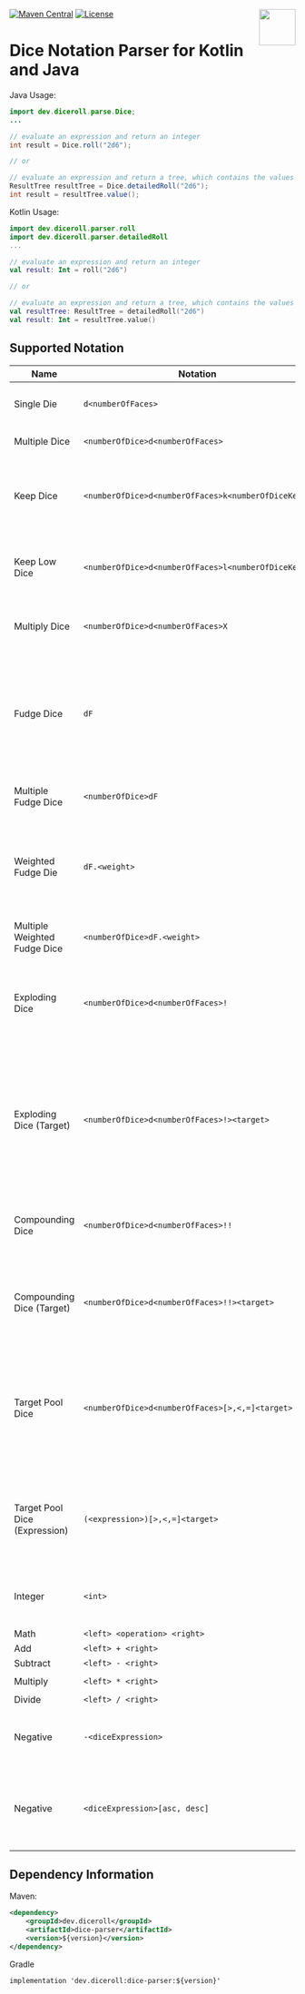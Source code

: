 [<img src="https://avatars0.githubusercontent.com/u/56687116?s=400&u=a1a754aad591efe43f8d00e768a87e67f6d3aead" align="right" height="64px"/>](https://github.com/diceroll-dev/dice-parser/)
[![Maven Central](https://img.shields.io/maven-central/v/dev.diceroll/dice-parser.svg)](https://search.maven.org/#search%7Cga%7C1%7Cg%3A%22dev.diceroll%22%20a%3A%22dice-parser%22)
[![License](https://img.shields.io/badge/License-Apache%202.0-blue.svg)](https://opensource.org/licenses/Apache-2.0)

# Dice Notation Parser for Kotlin and Java

Java Usage:

```java
import dev.diceroll.parse.Dice;
...

// evaluate an expression and return an integer 
int result = Dice.roll("2d6");

// or

// evaluate an expression and return a tree, which contains the values of the individual dice rolled 
ResultTree resultTree = Dice.detailedRoll("2d6");
int result = resultTree.value();
```

Kotlin Usage:
```kotlin
import dev.diceroll.parser.roll
import dev.diceroll.parser.detailedRoll
...

// evaluate an expression and return an integer 
val result: Int = roll("2d6")

// or

// evaluate an expression and return a tree, which contains the values of the individual dice rolled 
val resultTree: ResultTree = detailedRoll("2d6")
val result: Int = resultTree.value()
```

## Supported Notation

| Name                          | Notation                                            | Example     | Description                                                                                                      |
|-------------------------------|-----------------------------------------------------|-------------|------------------------------------------------------------------------------------------------------------------|
|                               |                                                     |             |                                                                                                                  |
| Single Die                    | `d<numberOfFaces>`                                  | `d6`        | roll one, six-sided die                                                                                          |
| Multiple Dice                 | `<numberOfDice>d<numberOfFaces>`                    | `3d20`      | roll three, twenty-sided dice                                                                                    |
| Keep Dice                     | `<numberOfDice>d<numberOfFaces>k<numberOfDiceKept>` | `3d6k2`     | keeps the the highest values out of three, six-sided dice                                                        |
| Keep Low Dice                 | `<numberOfDice>d<numberOfFaces>l<numberOfDiceKept>` | `3d6l2`     | keeps the the lowest values out of three, six-sided dice                                                         |
| Multiply Dice                 | `<numberOfDice>d<numberOfFaces>X`                   | `4d10X`     | multiplies the result of `4d10 * 4d10`                                                                           |
| Fudge Dice                    | `dF`                                                | `dF`        | roles a single "fudge" die (a six sided die, 1/3 chance of `-1`, 1/3 chance of `0`, and 1/3 chance of `1`)       |
| Multiple Fudge Dice           | `<numberOfDice>dF`                                  | `3dF`       | roles multiple fudge dice                                                                                        |
| Weighted Fudge Die            | `dF.<weight>`                                       | `dF.1`      | A weighted fudge die with 1/6 chance of a `1`, `2/3` chance of a `0` and 1/6 chance of a `-1`                    |
| Multiple Weighted Fudge Dice  | `<numberOfDice>dF.<weight>`                         | `2dF.1`     | multiple weighted fudge dice.                                                                                    |
| Exploding Dice                | `<numberOfDice>d<numberOfFaces>!`                   | `4d6!`      | any time the max value of a die is rolled, that die is re-rolled and added to the total                          |
| Exploding Dice (Target)       | `<numberOfDice>d<numberOfFaces>!><target>`          | `3d6!>5`    | Same as exploding dice, but re-roll on values greater than or equal to the target (note, less than works too)    |
| Compounding Dice              | `<numberOfDice>d<numberOfFaces>!!`                  | `3d6!!`     | similar to exploding dice, but ALL dice are re-rolled                                                            | 
| Compounding Dice (Target)     | `<numberOfDice>d<numberOfFaces>!!><target>`         | `3d6!!>5`   | similar as exploding dice (target), but all dice are re-rolled and added.                                        |
| Target Pool Dice              | `<numberOfDice>d<numberOfFaces>[>,<,=]<target>`     | `3d6=6`     | counts the number of dice that match the target (NOTE: greater & less than also match equals, i.e `>=` and `<=`) | 
| Target Pool Dice (Expression) | `(<expression>)[>,<,=]<target>`                     | `(4d8-2)>6` | A target pool roll, but where the expression is evaluated to the target.                                         |
| Integer                       | `<int>`                                             | `42`        | typically used in math operations, i.e. `2d4+2`                                                                  |
| Math                          | `<left> <operation> <right>`                        |
| Add                           | `<left> + <right>`                                  | `2d6 + 2`   |                                                                                                                  |
| Subtract                      | `<left> - <right>`                                  | `2 - 1`     |                                                                                                                  |
| Multiply                      | `<left> * <right>`                                  | `1d4 * 2d6` |                                                                                                                  |
| Divide                        | `<left> / <right>`                                  | `4 / 2`     |                                                                                                                  |
| Negative                      | `-<diceExpression>`                                 | `-1d6`      | multiplies the result of the dice expression with -1                                                             |
| Negative                      | `<diceExpression>[asc, desc]`                       | `10d10asc`  | ordering the results of the dice ascending (`asc`) or descending (`desc`)                                            |

## Dependency Information

Maven:
```xml
<dependency>
    <groupId>dev.diceroll</groupId>
    <artifactId>dice-parser</artifactId>
    <version>${version}</version>
</dependency>
```

Gradle
```
implementation 'dev.diceroll:dice-parser:${version}'
```